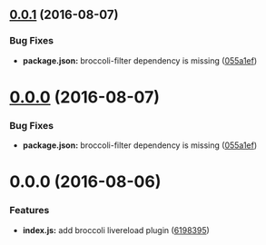 <a name="0.0.1"></a>
## [0.0.1](https://github.com/stfsy/broccoli-livereload/compare/v0.1.0...v0.0.1) (2016-08-07)


### Bug Fixes

* **package.json:** broccoli-filter dependency is missing ([055a1ef](https://github.com/stfsy/broccoli-livereload/commit/055a1ef))



<a name="0.0.0"></a>
# [0.0.0](https://github.com/stfsy/broccoli-livereload/compare/v0.1.0...v0.0.0) (2016-08-07)


### Bug Fixes

* **package.json:** broccoli-filter dependency is missing ([055a1ef](https://github.com/stfsy/broccoli-livereload/commit/055a1ef))



<a name="0.0.0"></a>
# 0.0.0 (2016-08-06)


### Features

* **index.js:** add broccoli livereload plugin ([6198395](https://github.com/stfsy/broccoli-livereload/commit/6198395))



